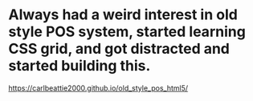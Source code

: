 # Always had a weird interest in old style POS system, started learning CSS grid, and got distracted and started building this.

https://carlbeattie2000.github.io/old_style_pos_html5/